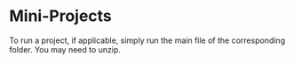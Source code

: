 # Mini-Projects

To run a project, if applicable, simply run the main file of the corresponding folder. You may need to unzip. 

